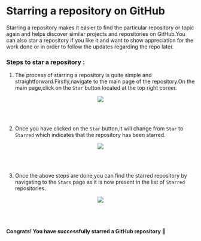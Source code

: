 # Starring a repository on GitHub

Starring a repository makes it easier to find the particular repository or topic again and helps discover similar projects and repositories on GitHub.You can also star a repository if you like it and want to show appreciation for the work done or in order to follow the updates regarding the repo later.

### Steps to star a repository :

1. The process of starring a repository is quite simple and straightforward.Firstly,navigate to the main page of the repository.On the main page,click on the `Star` button located at the top right corner.


<div align="center">
  <img src="https://user-images.githubusercontent.com/102421475/174355850-e6a746da-e8ca-4296-9722-d87c7e3d5a92.jpg">
</div>

<br><br>
  
 
2. Once you have clicked on the `Star` button,it will change from `Star` to `Starred` which indicates that the repository has been starred.
 
 
<div align="center">
  <img src="https://user-images.githubusercontent.com/102421475/174355896-850c6c51-ba8f-4d9a-b860-ef8dbea39dcb.jpg">
</div>

<br><br>


3. Once the above steps are done,you can find the starred repository by navigating to the `Stars` page as it is now present in the list of `Starred` repositories.


<div align="center">
  <img src="https://user-images.githubusercontent.com/102421475/174355944-10cfd324-45e3-4403-bb7d-d0edd2b2f55b.jpg">
</div>

<br><br>


 #### Congrats! You have successfully starred a GitHub repository :confetti_ball:


